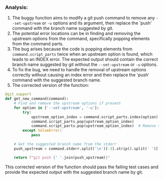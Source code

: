 ### Analysis:
1. The buggy function aims to modify a git push command to remove any `--set-upstream` or `-u` options and its argument, then replace the 'push' command with the branch name suggested by git. 
2. The potential error locations can be in finding and removing the upstream options from the command, specifically popping elements from the command parts.
3. The bug arises because the code is popping elements from `command.script_parts` twice when an upstream option is found, which leads to an INDEX error. The expected output should contain the correct branch name suggested by git without the `--set-upstream` or `-u` options.
4. To fix the bug, we need to handle the removal of upstream options correctly without causing an index error and then replace the 'push' command with the suggested branch name.
5. The corrected version of the function:
```python
@git_support
def get_new_command(command):
    # Find and remove the upstream options if present
    for option in ['--set-upstream', '-u']:
        try:
            upstream_option_index = command.script_parts.index(option)
            command.script_parts.pop(upstream_option_index)
            command.script_parts.pop(upstream_option_index)  # Remove the argument as well
        except ValueError:
            pass
        
    # Get the suggested branch name from the stderr
    push_upstream = command.stderr.split('\n')[-3].strip().split(' ')[-2:]

    return f"git push {' '.join(push_upstream)}"
```

This corrected version of the function should pass the failing test cases and provide the expected output with the suggested branch name by git.